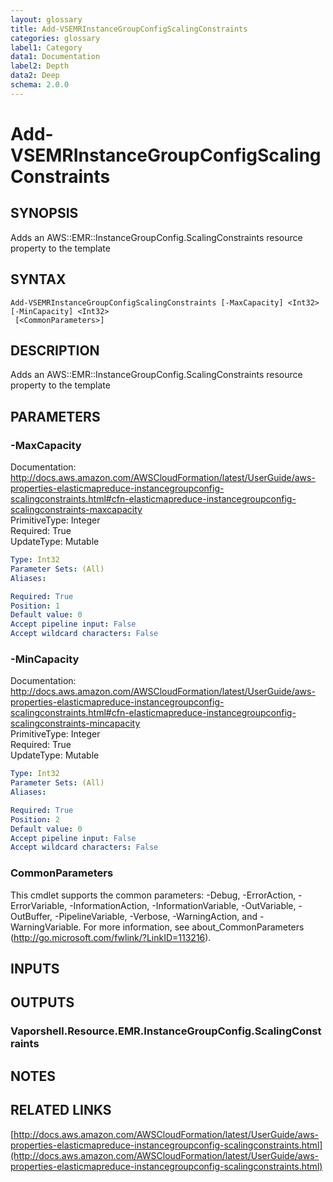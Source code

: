 ```yaml
---
layout: glossary
title: Add-VSEMRInstanceGroupConfigScalingConstraints
categories: glossary
label1: Category
data1: Documentation
label2: Depth
data2: Deep
schema: 2.0.0
---
```


# Add-VSEMRInstanceGroupConfigScalingConstraints

## SYNOPSIS
Adds an AWS::EMR::InstanceGroupConfig.ScalingConstraints resource property to the template

## SYNTAX

```
Add-VSEMRInstanceGroupConfigScalingConstraints [-MaxCapacity] <Int32> [-MinCapacity] <Int32>
 [<CommonParameters>]
```

## DESCRIPTION
Adds an AWS::EMR::InstanceGroupConfig.ScalingConstraints resource property to the template

## PARAMETERS

### -MaxCapacity
Documentation: http://docs.aws.amazon.com/AWSCloudFormation/latest/UserGuide/aws-properties-elasticmapreduce-instancegroupconfig-scalingconstraints.html#cfn-elasticmapreduce-instancegroupconfig-scalingconstraints-maxcapacity    
PrimitiveType: Integer    
Required: True    
UpdateType: Mutable

```yaml
Type: Int32
Parameter Sets: (All)
Aliases:

Required: True
Position: 1
Default value: 0
Accept pipeline input: False
Accept wildcard characters: False
```

### -MinCapacity
Documentation: http://docs.aws.amazon.com/AWSCloudFormation/latest/UserGuide/aws-properties-elasticmapreduce-instancegroupconfig-scalingconstraints.html#cfn-elasticmapreduce-instancegroupconfig-scalingconstraints-mincapacity    
PrimitiveType: Integer    
Required: True    
UpdateType: Mutable

```yaml
Type: Int32
Parameter Sets: (All)
Aliases:

Required: True
Position: 2
Default value: 0
Accept pipeline input: False
Accept wildcard characters: False
```

### CommonParameters
This cmdlet supports the common parameters: -Debug, -ErrorAction, -ErrorVariable, -InformationAction, -InformationVariable, -OutVariable, -OutBuffer, -PipelineVariable, -Verbose, -WarningAction, and -WarningVariable.
For more information, see about_CommonParameters (http://go.microsoft.com/fwlink/?LinkID=113216).

## INPUTS

## OUTPUTS

### Vaporshell.Resource.EMR.InstanceGroupConfig.ScalingConstraints

## NOTES

## RELATED LINKS

[http://docs.aws.amazon.com/AWSCloudFormation/latest/UserGuide/aws-properties-elasticmapreduce-instancegroupconfig-scalingconstraints.html](http://docs.aws.amazon.com/AWSCloudFormation/latest/UserGuide/aws-properties-elasticmapreduce-instancegroupconfig-scalingconstraints.html)

